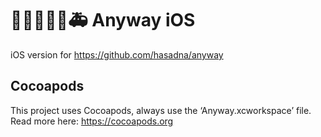 # 🚗🚕🚙🚚🚜🚑 Anyway iOS
iOS version for https://github.com/hasadna/anyway


## Cocoapods
This project uses Cocoapods, always use the ‘Anyway.xcworkspace’ file.
Read more here: https://cocoapods.org